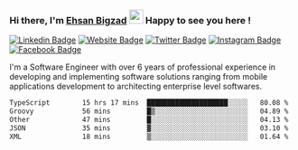 ### Hi there, I'm <a href="https://ehsanbigzad.com" target="_blank">Ehsan Bigzad</a> <img src="https://media.giphy.com/media/hvRJCLFzcasrR4ia7z/giphy.gif" width="25px" height="25px"> Happy to see you here !

[![Linkedin Badge](https://img.shields.io/badge/-LinkedIn-0e76a8?style=flat-square&logo=Linkedin&logoColor=white)](https://linkedin.com/in/EhsanBigzad)
[![Website Badge](https://img.shields.io/badge/Website-3b5998?style=flat-square&logo=google-chrome&logoColor=white)](https://ehsanbigzad.com)
[![Twitter Badge](https://img.shields.io/badge/-Twitter-00acee?style=flat-square&logo=Twitter&logoColor=white)](https://twitter.com/EhsanBigzad)
[![Instagram Badge](https://img.shields.io/badge/-Instagram-e4405f?style=flat-square&logo=Instagram&logoColor=white)](https://instagram.com/ehsanbigzad/)
[![Facebook Badge](https://img.shields.io/badge/-Facebook-0088cc?style=flat-square&logo=Facebook&logoColor=white)](https://facebook.com/EhsanBigzad7)

I'm a Software Engineer with over 6 years of professional experience
in developing and implementing software solutions ranging from mobile applications development to architecting enterprise level softwares.

<!--START_SECTION:waka-->

```txt
TypeScript        15 hrs 17 mins  ████████████████████░░░░░   80.08 %
Groovy            56 mins         █▒░░░░░░░░░░░░░░░░░░░░░░░   04.89 %
Other             47 mins         █░░░░░░░░░░░░░░░░░░░░░░░░   04.13 %
JSON              35 mins         ▓░░░░░░░░░░░░░░░░░░░░░░░░   03.10 %
XML               18 mins         ▒░░░░░░░░░░░░░░░░░░░░░░░░   01.64 %
```

<!--END_SECTION:waka-->
